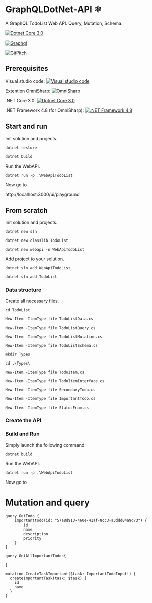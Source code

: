 # GraphQLDotNet-API ⚛️

A GraphQL TodoList Web API. 
Query, Mutation, Schema.

[![Dotnet Core 3.0](https://img.shields.io/badge/dotnet%20core-3.0.0-blue)](https://dotnet.microsoft.com/download)

[![Graphql](https://img.shields.io/badge/graphql-documentation-%23e535ab)](https://graphql-dotnet.github.io/docs/getting-started/introduction/)

[![GitPitch](https://gitpitch.com/assets/badge.svg)](https://gitpitch.com/pipic1/GraphQLDotNet-API)


## Prerequisites

Visual studio code:
[![Visual studio code](https://img.shields.io/badge/sutdio%20code-latest-blue)](https://code.visualstudio.com/)

Extention OmniSharp:
[![OmniSharp](https://img.shields.io/badge/OmniSharp-latest-blue)](https://marketplace.visualstudio.com/items?itemName=ms-vscode.csharp)

.NET Core 3.0:
[![Dotnet Core 3.0](https://img.shields.io/badge/dotnet%20core-3.0.0-blue)](https://dotnet.microsoft.com/download)

.NET Framework 4.8 (for OmniSharp):
[![.NET Framework 4.8](https://img.shields.io/badge/dotnet%20framework-latest-blue)](https://dotnet.microsoft.com/download/dotnet-framework/net48)

## Start and run

Init solution and projects.

`dotnet restore`

`dotnet build`

Run the WebAPI.

`dotnet run -p .\WebApiTodoList`

Now go to 

http://localhost:3000/ui/playground

## From scratch

Init solution and projects.

`dotnet new sln`

`dotnet new classlib TodoList`

`dotnet new webapi -n WebApiTodoList`

Add project to your solution.

`dotnet sln add WebApiTodoList`

`dotnet sln add TodoList`

### Data structure

Create all necessary files.

```
cd TodoList

New-Item -ItemType file TodoListData.cs

New-Item -ItemType file TodoListQuery.cs

New-Item -ItemType file TodoListMutation.cs

New-Item -ItemType file TodoListSchema.cs

mkdir Types

cd .\Types\

New-Item -ItemType file TodoItem.cs

New-Item -ItemType file TodoItemInterface.cs

New-Item -ItemType file SecondaryTodo.cs

New-Item -ItemType file ImportantTodo.cs

New-Item -ItemType file StatusEnum.cs

```

### Create the API 


### Build and Run

Simply launch the following command:


`dotnet build`

Run the WebAPI.

`dotnet run -p .\WebApiTodoList`

Now go to 




# Mutation and query 
```
query GetTodo {
	importanttodo(id: "57a8d913-460e-41af-8cc3-a3ddd04a9d73") {
		id
		name
		description
		priority
	}
}
```

```
query GetAllImportantTodos{
  
}
```


```
mutation CreateTaskImportant($task: ImportantTodoInput!) {
  createImportantTask(task: $task) {
    id
    name
  }
}
```






